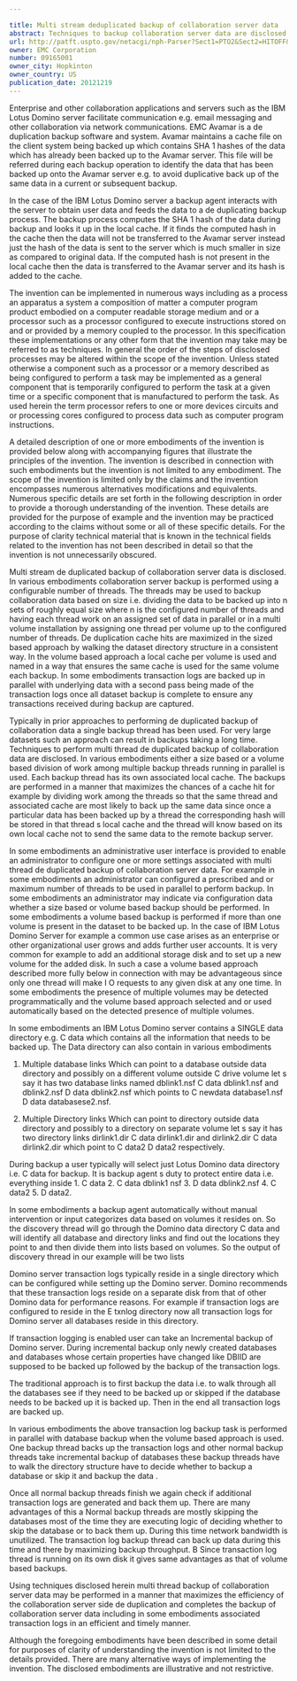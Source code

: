 ```yaml
---

title: Multi stream deduplicated backup of collaboration server data
abstract: Techniques to backup collaboration server data are disclosed. An indication to begin backup of a collaboration server dataset is received. An associated directory is walked in a prescribed order to divide the dataset into a prescribe number of approximately equal-sized subsets. A separate subset-specific thread is used to back up the subsets in parallel. In some embodiments in which the collaboration data is stored in multiple volumes, a volume-based approach is used to back up the volumes in parallel, e.g., one volume per thread. In some embodiments, transaction logs are backed up in parallel with volumes of collaboration data.
url: http://patft.uspto.gov/netacgi/nph-Parser?Sect1=PTO2&Sect2=HITOFF&p=1&u=%2Fnetahtml%2FPTO%2Fsearch-adv.htm&r=1&f=G&l=50&d=PALL&S1=09165001&OS=09165001&RS=09165001
owner: EMC Corporation
number: 09165001
owner_city: Hopkinton
owner_country: US
publication_date: 20121219
---
```

Enterprise and other collaboration applications and servers such as the IBM Lotus Domino server facilitate communication e.g. email messaging and other collaboration via network communications. EMC Avamar is a de duplication backup software and system. Avamar maintains a cache file on the client system being backed up which contains SHA 1 hashes of the data which has already been backed up to the Avamar server. This file will be referred during each backup operation to identify the data that has been backed up onto the Avamar server e.g. to avoid duplicative back up of the same data in a current or subsequent backup.

In the case of the IBM Lotus Domino server a backup agent interacts with the server to obtain user data and feeds the data to a de duplicating backup process. The backup process computes the SHA 1 hash of the data during backup and looks it up in the local cache. If it finds the computed hash in the cache then the data will not be transferred to the Avamar server instead just the hash of the data is sent to the server which is much smaller in size as compared to original data. If the computed hash is not present in the local cache then the data is transferred to the Avamar server and its hash is added to the cache.

The invention can be implemented in numerous ways including as a process an apparatus a system a composition of matter a computer program product embodied on a computer readable storage medium and or a processor such as a processor configured to execute instructions stored on and or provided by a memory coupled to the processor. In this specification these implementations or any other form that the invention may take may be referred to as techniques. In general the order of the steps of disclosed processes may be altered within the scope of the invention. Unless stated otherwise a component such as a processor or a memory described as being configured to perform a task may be implemented as a general component that is temporarily configured to perform the task at a given time or a specific component that is manufactured to perform the task. As used herein the term processor refers to one or more devices circuits and or processing cores configured to process data such as computer program instructions.

A detailed description of one or more embodiments of the invention is provided below along with accompanying figures that illustrate the principles of the invention. The invention is described in connection with such embodiments but the invention is not limited to any embodiment. The scope of the invention is limited only by the claims and the invention encompasses numerous alternatives modifications and equivalents. Numerous specific details are set forth in the following description in order to provide a thorough understanding of the invention. These details are provided for the purpose of example and the invention may be practiced according to the claims without some or all of these specific details. For the purpose of clarity technical material that is known in the technical fields related to the invention has not been described in detail so that the invention is not unnecessarily obscured.

Multi stream de duplicated backup of collaboration server data is disclosed. In various embodiments collaboration server backup is performed using a configurable number of threads. The threads may be used to backup collaboration data based on size i.e. dividing the data to be backed up into n sets of roughly equal size where n is the configured number of threads and having each thread work on an assigned set of data in parallel or in a multi volume installation by assigning one thread per volume up to the configured number of threads. De duplication cache hits are maximized in the sized based approach by walking the dataset directory structure in a consistent way. In the volume based approach a local cache per volume is used and named in a way that ensures the same cache is used for the same volume each backup. In some embodiments transaction logs are backed up in parallel with underlying data with a second pass being made of the transaction logs once all dataset backup is complete to ensure any transactions received during backup are captured.

Typically in prior approaches to performing de duplicated backup of collaboration data a single backup thread has been used. For very large datasets such an approach can result in backups taking a long time. Techniques to perform multi thread de duplicated backup of collaboration data are disclosed. In various embodiments either a size based or a volume based division of work among multiple backup threads running in parallel is used. Each backup thread has its own associated local cache. The backups are performed in a manner that maximizes the chances of a cache hit for example by dividing work among the threads so that the same thread and associated cache are most likely to back up the same data since once a particular data has been backed up by a thread the corresponding hash will be stored in that thread s local cache and the thread will know based on its own local cache not to send the same data to the remote backup server.

In some embodiments an administrative user interface is provided to enable an administrator to configure one or more settings associated with multi thread de duplicated backup of collaboration server data. For example in some embodiments an administrator can configured a prescribed and or maximum number of threads to be used in parallel to perform backup. In some embodiments an administrator may indicate via configuration data whether a size based or volume based backup should be performed. In some embodiments a volume based backup is performed if more than one volume is present in the dataset to be backed up. In the case of IBM Lotus Domino Server for example a common use case arises as an enterprise or other organizational user grows and adds further user accounts. It is very common for example to add an additional storage disk and to set up a new volume for the added disk. In such a case a volume based approach described more fully below in connection with may be advantageous since only one thread will make I O requests to any given disk at any one time. In some embodiments the presence of multiple volumes may be detected programmatically and the volume based approach selected and or used automatically based on the detected presence of multiple volumes.

In some embodiments an IBM Lotus Domino server contains a SINGLE data directory e.g. C data which contains all the information that needs to be backed up. The Data directory can also contain in various embodiments 

1. Multiple database links Which can point to a database outside data directory and possibly on a different volume outside C drive volume let s say it has two database links named dblink1.nsf C data dblink1.nsf and dblink2.nsf D data dblink2.nsf which points to C newdata database1.nsf D data databasese2.nsf.

2. Multiple Directory links Which can point to directory outside data directory and possibly to a directory on separate volume let s say it has two directory links dirlink1.dir C data dirlink1.dir and dirlink2.dir C data dirlink2.dir which point to C data2 D data2 respectively.

During backup a user typically will select just Lotus Domino data directory i.e. C data for backup. It is backup agent s duty to protect entire data i.e. everything inside 1. C data 2. C data dblink1 nsf 3. D data dblink2.nsf 4. C data2 5. D data2.

In some embodiments a backup agent automatically without manual intervention or input categorizes data based on volumes it resides on. So the discovery thread will go through the Domino data directory C data and will identify all database and directory links and find out the locations they point to and then divide them into lists based on volumes. So the output of discovery thread in our example will be two lists 

Domino server transaction logs typically reside in a single directory which can be configured while setting up the Domino server. Domino recommends that these transaction logs reside on a separate disk from that of other Domino data for performance reasons. For example if transaction logs are configured to reside in the E txnlog directory now all transaction logs for Domino server all databases reside in this directory.

If transaction logging is enabled user can take an Incremental backup of Domino server. During incremental backup only newly created databases and databases whose certain properties have changed like DBIID are supposed to be backed up followed by the backup of the transaction logs.

The traditional approach is to first backup the data i.e. to walk through all the databases see if they need to be backed up or skipped if the database needs to be backed up it is backed up. Then in the end all transaction logs are backed up.

In various embodiments the above transaction log backup task is performed in parallel with database backup when the volume based approach is used. One backup thread backs up the transaction logs and other normal backup threads take incremental backup of databases these backup threads have to walk the directory structure have to decide whether to backup a database or skip it and backup the data .

Once all normal backup threads finish we again check if additional transaction logs are generated and back them up. There are many advantages of this a Normal backup threads are mostly skipping the databases most of the time they are executing logic of deciding whether to skip the database or to back them up. During this time network bandwidth is unutilized. The transaction log backup thread can back up data during this time and there by maximizing backup throughput. B Since transaction log thread is running on its own disk it gives same advantages as that of volume based backups.

Using techniques disclosed herein multi thread backup of collaboration server data may be performed in a manner that maximizes the efficiency of the collaboration server side de duplication and completes the backup of collaboration server data including in some embodiments associated transaction logs in an efficient and timely manner.

Although the foregoing embodiments have been described in some detail for purposes of clarity of understanding the invention is not limited to the details provided. There are many alternative ways of implementing the invention. The disclosed embodiments are illustrative and not restrictive.


